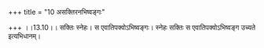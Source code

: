 +++
title = "10 असक्तिरनभिष्वङ्गः"

+++
।।13.10।। सक्तिः स्नेहः। स एवातिपक्वोऽभिष्वङ्गः। स्नेहः सक्तिः स
एवातिपक्वोऽभिष्वङ्ग उच्यते इत्यभिधानम्।
